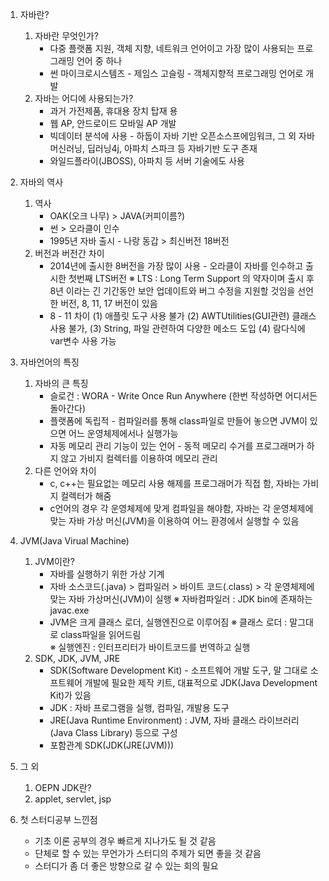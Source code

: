 1. 자바란?
   1) 자바란 무엇인가?
      - 다중 플랫폼 지원, 객체 지향, 네트워크 언어이고 가장 많이 사용되는 프로그래밍 언어 중 하나
      - 썬 마이크로시스템즈 - 제임스 고슬링 - 객체지향적 프로그래밍 언어로 개발
   3) 자바는 어디에 사용되는가?
      - 과거 가전제품, 휴대용 장치 탑재 용 
      - 웹 AP, 안드로이드 모바일 AP 개발
      - 빅데이터 분석에 사용 - 하둡이 자바 기반 오픈소스프에임워크, 그 외 자바 머신러닝, 딥러닝4j, 아파치 스파크 등 자바기반 도구 존재
      - 와일드플라이(JBOSS), 아파치 등 서버 기술에도 사용

2. 자바의 역사
   1) 역사
      - OAK(오크 나무) > JAVA(커피이름?)
      - 썬 > 오라클이 인수
      - 1995년 자바  출시 - 나랑 동갑 > 최신버전  18버전
   3) 버전과 버전간 차이
      - 2014년에 출시한 8버전을 가장 많이 사용 - 오라클이 자바를 인수하고 출시한 첫번째 LTS버전
         ※ LTS : Long Term Support 의 약자이며 출시 후 8년 이라는 긴 기간동안 보안 업데이트와 버그 수정을 지원할 것임을 선언한 버전, 8, 11, 17 버전이 있음
      - 8 - 11 차이
         (1) 애플릿 도구 사용 불가
         (2) AWTUtilities(GUI관련) 클래스 사용 불가, 
         (3) String, 파일 관련하여 다양한 메소드 도입
         (4) 람다식에 var변수 사용 가능

4. 자바언어의 특징
   1) 자바의 큰 특징
      - 슬로건 : WORA - Write Once Run Anywhere (한번 작성하면 어디서든 돌아간다)
      - 플랫폼에 독립적 - 컴파일러를 통해 class파일로 만들어 놓으면 JVM이 있으면 어느 운영체제에서나 실행가능
      - 자동 메모리 관리 기능이 있는 언어 - 동적 메모리 수거를 프로그래머가 하지 않고 가비지 컬렉터를 이용하여 메모리 관리
   3) 다른 언어와 차이
      - c, c++는 필요없는 메모리 사용 해제를 프로그래머가 직접 함, 자바는 가비지 컬렉터가 해줌
      - c언어의 경우 각 운영체제에 맞게 컴파일을 해야함, 자바는 각 운영체제에 맞는 자바 가상 머신(JVM)을 이용하여 어느 환경에서 실행할 수 있음      

6. JVM(Java Virual Machine)
   1) JVM이란?
      - 자바를 실행하기 위한 가상 기계
      - 자바 소스코드(.java) > 컴파일러 > 바이트 코드(.class) > 각 운영체제에 맞는 자바 가상머신(JVM)이 실행
         ※ 자바컴파일러 : JDK bin에 존재하는 javac.exe
      - JVM은 크게 클래스 로더, 실행엔진으로 이루어짐
         ※ 클래스 로더 : 말그대로 class파일을 읽어드림    
         ※ 실행엔진 : 인터프리터가 바이트코드를 번역하고 실행
   2) SDK, JDK, JVM, JRE
      - SDK(Software Development Kit) - 소프트웨어 개발 도구, 말 그대로 소프트웨어 개발에 필요한 제작 키트, 대표적으로 JDK(Java Development Kit)가 있음
      - JDK : 자바 프로그램을 실행, 컴파일, 개발용 도구
      - JRE(Java Runtime Environment) : JVM, 자바 클래스 라이브러리(Java Class Library) 등으로 구성
      - 포함관계 SDK(JDK(JRE(JVM)))

8. 그 외
   1) OEPN JDK란?
   2) applet, servlet, jsp

9. 첫 스터디공부 느낀점
   - 기초 이론 공부의 경우 빠르게 지나가도 될 것 같음
   - 단체로 할 수 있는 무언가가 스터디의 주제가 되면 좋을 것 같음
   - 스터디가 좀 더 좋은 방향으로 갈 수 있는 회의 필요